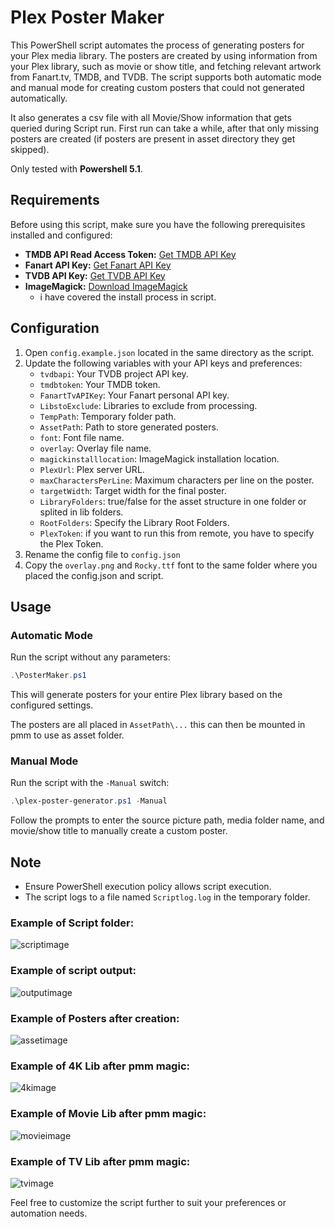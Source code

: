 # Plex Poster Maker

This PowerShell script automates the process of generating posters for your Plex media library. The posters are created by using information from your Plex library, such as movie or show title, and fetching relevant artwork from Fanart.tv, TMDB, and TVDB. The script supports both automatic mode and manual mode for creating custom posters that could not generated automatically.

It also generates a csv file with all Movie/Show information that gets queried during Script run.
First run can take a while, after that only missing posters are created (if posters are present in asset directory they get skipped).

Only tested with **Powershell 5.1**.

## Requirements

Before using this script, make sure you have the following prerequisites installed and configured:

- **TMDB API Read Access Token:** [Get TMDB API Key](https://www.themoviedb.org/settings/api)
- **Fanart API Key:** [Get Fanart API Key](https://fanart.tv/get-an-api-key)
- **TVDB API Key:** [Get TVDB API Key](https://thetvdb.com/api-information/signup)
- **ImageMagick:** [Download ImageMagick](https://imagemagick.org/archive/binaries/ImageMagick-7.1.1-27-Q16-HDRI-x64-dll.exe)
    - i have covered the install process in script.

## Configuration

1. Open `config.example.json` located in the same directory as the script.
2. Update the following variables with your API keys and preferences:
   - `tvdbapi`: Your TVDB project API key.
   - `tmdbtoken`: Your TMDB token.
   - `FanartTvAPIKey`: Your Fanart personal API key.
   - `LibstoExclude`: Libraries to exclude from processing.
   - `TempPath`: Temporary folder path.
   - `AssetPath`: Path to store generated posters.
   - `font`: Font file name.
   - `overlay`: Overlay file name.
   - `magickinstalllocation`: ImageMagick installation location.
   - `PlexUrl`: Plex server URL.
   - `maxCharactersPerLine`: Maximum characters per line on the poster.
   - `targetWidth`: Target width for the final poster.
   - `LibraryFolders`: true/false for the asset structure in one folder or splited in lib folders.
   - `RootFolders`: Specify the Library Root Folders.
   - `PlexToken`: if you want to run this from remote, you have to specify the Plex Token.
3. Rename the config file to `config.json`
4. Copy the `overlay.png` and `Rocky.ttf` font to the same folder where you placed the config.json and script.

## Usage

### Automatic Mode

Run the script without any parameters:

```powershell
.\PosterMaker.ps1
```

This will generate posters for your entire Plex library based on the configured settings.

The posters are all placed in `AssetPath\...` this can then be mounted in pmm to use as asset folder.

### Manual Mode

Run the script with the `-Manual` switch:

```powershell
.\plex-poster-generator.ps1 -Manual
```

Follow the prompts to enter the source picture path, media folder name, and movie/show title to manually create a custom poster.

## Note

- Ensure PowerShell execution policy allows script execution.
- The script logs to a file named `Scriptlog.log` in the temporary folder.

### Example of Script folder:
![scriptimage](https://i.imgur.com/MOWuO2i.png)

### Example of script output:
![outputimage](https://i.imgur.com/xzkYB6B.png)

### Example of Posters after creation:
![assetimage](https://i.imgur.com/3Snagbg.png)

### Example of 4K Lib after pmm magic:
![4kimage](https://i.imgur.com/5psJmCU.png)

### Example of Movie Lib after pmm magic:
![movieimage](https://i.imgur.com/Nfdten6.png)

### Example of TV Lib after pmm magic:
![tvimage](https://i.imgur.com/lR6lGzY.jpeg)


Feel free to customize the script further to suit your preferences or automation needs.
